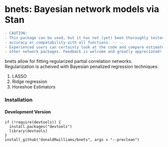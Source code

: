 # bnets: Bayesian network models via Stan
```diff
- CAUTION: 
- This package can be used, but it has not (yet) been thoroughly tested for 
- accuracy or compatability with all functions. -- --
- Experienced users can certainly look at the code and compare estimates to 
- other network packages. Feedback is welcome and greatly appreciated!
```


bnets allow for fitting regularized partial correlation networks. Regularization is acheived with Bayesian penalized regression techniques:

1. LASSO
2. Ridge regression
3. Horeshoe Estimators

### Installation
#### Development Version

```{r}
if (!require(devtools)) {
  install.packages("devtools")
  library(devtools)
}
install_github("donaldRwilliams/bnets", args = "--preclean")
```
